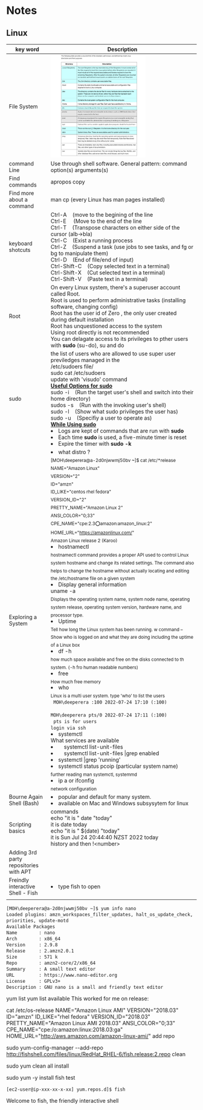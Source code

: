 # Notes

## Linux

 | key word    | Description |
| ----------- | ----------- |
|File System|[<img src="LinuxFileSystem.png" width="250"/>](LinuxFileSystem.png)|
|command Line|Use through shell software. General pattern: command option(s) arguments(s)|
Find commands     |apropos copy      |
| Find more about a command   |  man cp (every Linux has man pages installed)        |
|keyboard shotcuts|Ctrl-A &nbsp; &nbsp;(move to the begining of the line </br> Ctrl-E &nbsp; &nbsp; (Move to the end of the line </br> Ctrl-T &nbsp; &nbsp;(Transpose characters on either side of the cursor (alb->bla) </br> Ctrl-C &nbsp; &nbsp;(Exist a running process </br> Ctrl-Z &nbsp; &nbsp;(Suspend a task (use jobs to see tasks, and fg or bg to manipulate them) </br> Ctrl-D &nbsp; &nbsp;(End of file/end of input) </br> Ctrl-Shift-C &nbsp; &nbsp;(Copy selected text in a terminal) </br> Ctrl-Shift-X &nbsp; &nbsp;(Cut selected text in a terminal) </br> Ctrl-Shift-V &nbsp; &nbsp;(Paste text in a terminal)|
|Root|On every Linux system, there's a superuser account called Root. </br> Root is used to perform administrative tasks (installing software, changing config) </br>Root has the user id of Zero , the only user created during default installation </br> Root has unquestioned access to the system <br> Using root directly is not recommended </br> You can delagate access to its privileges to pther users with <b>sudo</b> (su-do), su and do|
|sudo| the list of users who are allowed to use super user previledges managed in the </br> /etc/sudoers file/ </br> sudo cat /etc/sudoers </br> update with 'visudo' command </br> <b><u>Useful Options for sudo</u></b> </br> sudo -i &nbsp; &nbsp;(Run the target user's shell and switch into their home directory) </br> sudos -s &nbsp; &nbsp;(Run with the invoking user's shell) <br> sudo -l &nbsp; &nbsp;(Show what sudo privileges the user has) </br> sudo -u &nbsp; &nbsp;(Specifiy a user to operate as) </br> <b><u>While Using sudo</u></b> </br> <li> Logs are kept of commands that are run with <b> sudo </b> </br> <li> Each time <b>sudo</b> is used, a five-minute timer is reset <li>Expire the timer with <b>sudo -k</b>|
|Exploring a System| <li> what distro ? </br> <sub>[MOH\deeperera@a-2d0njwwmj50bv ~]$ cat /etc/*release </br>NAME="Amazon Linux" <br>VERSION="2" <br>ID="amzn" <br>ID_LIKE="centos rhel fedora" <br>VERSION_ID="2" <br>PRETTY_NAME="Amazon Linux 2" <br>ANSI_COLOR="0;33" <br>CPE_NAME="cpe:2.3:o:amazon:amazon_linux:2" <br>HOME_URL="https://amazonlinux.com/" <br>Amazon Linux release 2 (Karoo)</sub> </br> <li> hostnamectl </br><sub> hostnamectl command provides a proper API used to control Linux system hostname and change its related settings. The command also helps to change the hostname without actually locating and editing the /etc/hostname file on a given system </sub> </br> <li> Display general information</br>uname -a <br><sub> Displays the operating system name, system node name, operating system release, operating system version, hardware name, and processor type. </sub></br> <li> Uptime </br> <sub>Tell how long the Linux system has been running. w command – Show who is logged on and what they are doing including the uptime of a Linux box </sub> </br> <li> df -h </br><sub> how much space available and free on the disks connected to th system. (-h fro human readable numbers) </sub> </br> <li> free </br><sub>How much free memory</sub> </br> <li> who </br> <sub> Linux is a multi user system. type 'who' to list the users</sub>  </br><code> MOH\deeperera :100         2022-07-24 17:10 (:100) </br>MOH\deeperera pts/0        2022-07-24 17:11 (:100) </br> pts is for users login via ssh</code> <li> systemctl </br> What services are available</sub> <li> &nbsp; &nbsp; systemctl list-unit-files <li>&nbsp; &nbsp; systemctl list-unit-files \|grep enabled </br> <li> systemctl \|grep 'running' <li> systemctl status pcoip (particular system name)</br> <sub>further reading man systemctl, systemmd  <br> <li>ip a  or ifconfig <br><sub>network configuration</sub>| 
|Bourne Again Shell (Bash)|<li> popular and default for many system.<li> available on Mac and Windows subsysytem for linux|
|Scripting basics| commands </br>echo "it is " date "today" <br>it is  date today </br>  echo "it is " $(date) "today" <br>it is  Sun Jul 24 20:44:40 NZST 2022 today </br>  history and then !\<number\>|
|Adding 3rd party repositories with APT||
|Freindly interactive Shell - Fish| <li>type fish to open|
|||
```
[MOH\deeperera@a-2d0njwwmj50bv ~]$ yum info nano
Loaded plugins: amzn_workspaces_filter_updates, halt_os_update_check, priorities, update-motd
Available Packages
Name        : nano
Arch        : x86_64
Version     : 2.9.8
Release     : 2.amzn2.0.1
Size        : 571 k
Repo        : amzn2-core/2/x86_64
Summary     : A small text editor
URL         : https://www.nano-editor.org
License     : GPLv3+
Description : GNU nano is a small and friendly text editor
```
yum list
yum list available
This worked for me on release:

cat /etc/os-release
NAME="Amazon Linux AMI"
VERSION="2018.03"
ID="amzn"
ID_LIKE="rhel fedora"
VERSION_ID="2018.03"
PRETTY_NAME="Amazon Linux AMI 2018.03"
ANSI_COLOR="0;33"
CPE_NAME="cpe:/o:amazon:linux:2018.03:ga"
HOME_URL="http://aws.amazon.com/amazon-linux-ami/"
add repo

sudo yum-config-manager --add-repo http://fishshell.com/files/linux/RedHat_RHEL-6/fish.release:2.repo
clean

sudo yum clean all
install

sudo yum -y install fish
test

    [ec2-user@ip-xxx-xx-x-xx] yum.repos.d]$ fish
Welcome to fish, the friendly interactive shell

